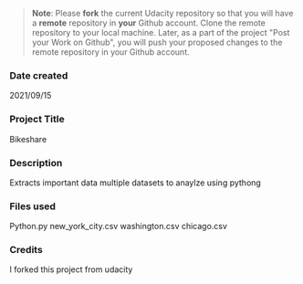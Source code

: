>**Note**: Please **fork** the current Udacity repository so that you will have a **remote** repository in **your** Github account. Clone the remote repository to your local machine. Later, as a part of the project "Post your Work on Github", you will push your proposed changes to the remote repository in your Github account.

### Date created
2021/09/15

### Project Title
Bikeshare

### Description
Extracts important data multiple datasets to anaylze using pythong 

### Files used
Python.py
new_york_city.csv
washington.csv
chicago.csv

### Credits
I forked this project from udacity

